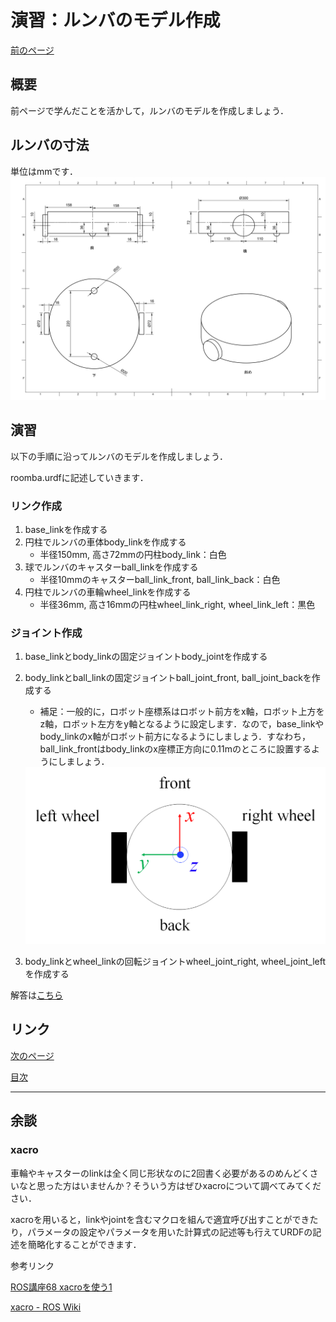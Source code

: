 # 演習：ルンバのモデル作成

[前のページ](../urdf/)



## 概要

前ページで学んだことを活かして，ルンバのモデルを作成しましょう．

## ルンバの寸法
単位はmmです．
<img src='./fig/1.jpg'>

## 演習
以下の手順に沿ってルンバのモデルを作成しましょう．

roomba.urdfに記述していきます．

### リンク作成
1. base_linkを作成する
1. 円柱でルンバの車体body_linkを作成する
    - 半径150mm, 高さ72mmの円柱body_link：白色
1. 球でルンバのキャスターball_linkを作成する
    - 半径10mmのキャスターball_link_front, ball_link_back：白色
1. 円柱でルンバの車輪wheel_linkを作成する
    - 半径36mm, 高さ16mmの円柱wheel_link_right, wheel_link_left：黒色
### ジョイント作成
1. base_linkとbody_linkの固定ジョイントbody_jointを作成する
1. body_linkとball_linkの固定ジョイントball_joint_front, ball_joint_backを作成する
    - 補足：一般的に，ロボット座標系はロボット前方をx軸，ロボット上方をz軸，ロボット左方をy軸となるように設定します．なので，base_linkやbody_linkのx軸がロボット前方になるようにしましょう．すなわち，ball_link_frontはbody_linkのx座標正方向に0.11mのところに設置するようにしましょう．

    <img src='./fig/2.png' width="500" >
    
1. body_linkとwheel_linkの回転ジョイントwheel_joint_right, wheel_joint_leftを作成する

解答は[こちら](./answer/)

## リンク

[次のページ](../../gazebo/about)

[目次](../../)


---

## 余談
### xacro
車輪やキャスターのlinkは全く同じ形状なのに2回書く必要があるのめんどくさいなと思った方はいませんか？そういう方はぜひxacroについて調べてみてください．

xacroを用いると，linkやjointを含むマクロを組んで適宜呼び出すことができたり，パラメータの設定やパラメータを用いた計算式の記述等も行えてURDFの記述を簡略化することができます．

参考リンク

[ROS講座68 xacroを使う1](https://qiita.com/srs/items/43528d00ee789171367f)

[xacro - ROS Wiki](http://wiki.ros.org/xacro)